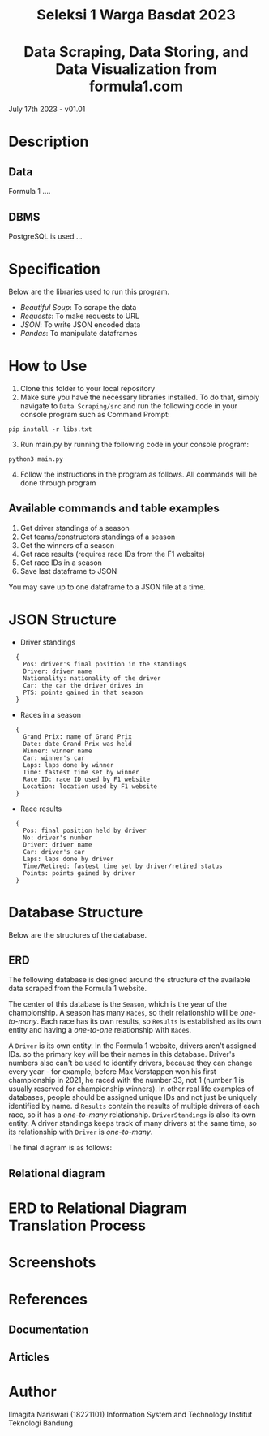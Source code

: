 <h1 align="center">Seleksi 1 Warga Basdat 2023</h1>
<h1 align="center">Data Scraping, Data Storing, and Data Visualization from formula1.com</h1>

July 17th 2023 - v01.01

# Description
## Data
Formula 1 .... 

## DBMS
PostgreSQL is used ...

# Specification
Below are the libraries used to run this program.

* *Beautiful Soup*: To scrape the data
* *Requests*: To make requests to URL
* *JSON*: To write JSON encoded data
* *Pandas*: To manipulate dataframes

# How to Use
1. Clone this folder to your local repository
2. Make sure you have the necessary libraries installed. To do that, simply navigate to `Data Scraping/src` and run the following code in your console program such as Command Prompt:
```
pip install -r libs.txt
```
3. Run main.py by running the following code in your console program:
```
python3 main.py
```
4. Follow the instructions in the program as follows. All commands will be done through program

## Available commands and table examples
1. Get driver standings of a season
2. Get teams/constructors standings of a season
3. Get the winners of a season
4. Get race results (requires race IDs from the F1 website)
5. Get race IDs in a season
7. Save last dataframe to JSON

You may save up to one dataframe to a JSON file at a time.

# JSON Structure
* Driver standings
```
  {
    Pos: driver's final position in the standings
    Driver: driver name
    Nationality: nationality of the driver
    Car: the car the driver drives in
    PTS: points gained in that season
  }
```
* Races in a season
```
  {
    Grand Prix: name of Grand Prix
    Date: date Grand Prix was held
    Winner: winner name
    Car: winner's car
    Laps: laps done by winner
    Time: fastest time set by winner
    Race ID: race ID used by F1 website
    Location: location used by F1 website
  }
```
* Race results
```
  {
    Pos: final position held by driver
    No: driver's number
    Driver: driver name
    Car: driver's car
    Laps: laps done by driver
    Time/Retired: fastest time set by driver/retired status
    Points: points gained by driver
  }
```
# Database Structure
Below are the structures of the database.

## ERD
The following database is designed around the structure of the available data scraped from the Formula 1 website.

The center of this database is the `Season`, which is the year of the championship. A season has many `Races`, so their relationship will be _one-to-many_. Each race has its own results, so `Results` is established as its own entity and having a _one-to-one_ relationship with `Races`. 

A `Driver` is its own entity. In the Formula 1 website, drivers aren't assigned IDs. so the primary key will be their names in this database. Driver's numbers also can't be used to identify drivers, because they can change every year - for example, before Max Verstappen won his first championship in 2021, he raced with the number 33, not 1 (number 1 is usually reserved for championship winners). In other real life examples of databases, people should be assigned unique IDs and not just be uniquely identified by name.
d
`Results` contain the results of multiple drivers of each race, so it has a _one-to-many_ relationship. `DriverStandings` is also its own entity. A driver standings keeps track of many drivers at the same time, so its relationship with `Driver` is _one-to-many_.

The final diagram is as follows:

## Relational diagram


# ERD to Relational Diagram Translation Process




# Screenshots

# References
## Documentation
## Articles


# Author
Ilmagita Nariswari (18221101)
Information System and Technology
Institut Teknologi Bandung
